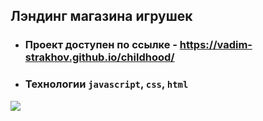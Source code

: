 ## Лэндинг магазина игрушек

- ### Проект доступен по ссылке - https://vadim-strakhov.github.io/childhood/
- ### Технологии `javascript`, `css`, `html`

![](childhood.png)
